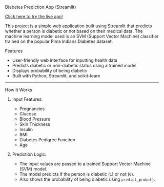  Diabetes Prediction App (Streamlit)

[Click here to try the live app!](https://diebetes-prediction-4schsux59xjivszv7cb2wb.streamlit.app/)

This project is a simple web application built using Streamlit that predicts whether a person is diabetic or not based on their medical data. The machine learning model used is an SVM (Support Vector Machine) classifier trained on the popular Pima Indians Diabetes dataset.


 Features

- User-friendly web interface for inputting health data
- Predicts diabetic or non-diabetic status using a trained model
- Displays probability of being diabetic
- Built with Python, Streamlit, and scikit-learn


---

 How It Works

1. Input Features:
   - Pregnancies
   - Glucose
   - Blood Pressure
   - Skin Thickness
   - Insulin
   - BMI
   - Diabetes Pedigree Function
   - Age

2. Prediction Logic:
   - The input values are passed to a trained Support Vector Machine (SVM) model.
   - The model predicts if the person is diabetic (`1`) or not (`0`).
   - Also shows the probability of being diabetic using `predict_proba()`.




